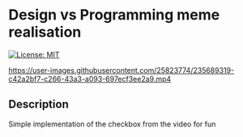 # Design vs Programming meme realisation
[![License: MIT](https://img.shields.io/badge/License-MIT-yellow.svg)](https://opensource.org/licenses/MIT)

https://user-images.githubusercontent.com/25823774/235689319-c42a2bf7-c266-43a3-a093-697ecf3ee2a9.mp4


## Description

Simple implementation of the checkbox from the video for fun
